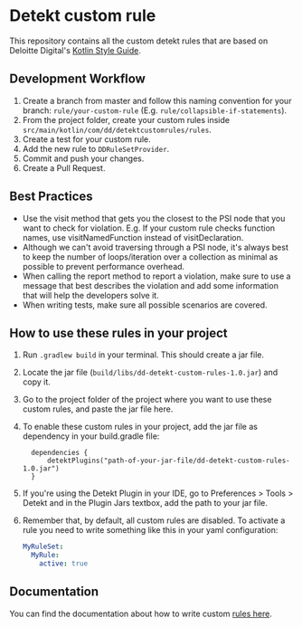 # Detekt custom rule

This repository contains all the custom detekt rules that are based on Deloitte Digital's [Kotlin Style Guide][kotlin_style_guide].

## Development Workflow

1. Create a branch from master and follow this naming convention for your branch: `rule/your-custom-rule` (E.g. `rule/collapsible-if-statements`).
2. From the project folder, create your custom rules inside `src/main/kotlin/com/dd/detektcustomrules/rules`.
3. Create a test for your custom rule.
4. Add the new rule to `DDRuleSetProvider`.
5. Commit and push your changes.
6. Create a Pull Request.


## Best Practices
- Use the visit method that gets you the closest to the PSI node that you want to check for violation. E.g. If your custom rule checks function names, use visitNamedFunction instead of visitDeclaration.
- Although we can't avoid traversing through a PSI node, it's always best to keep the number of loops/iteration over a collection as minimal as possible to prevent performance overhead.
- When calling the report method to report a violation, make sure to use a message that best describes the violation and add some information that will help the developers solve it.
- When writing tests, make sure all possible scenarios are covered.

## How to use these rules in your project
1. Run `.gradlew build` in your terminal. This should create a jar file.
2. Locate the jar file (`build/libs/dd-detekt-custom-rules-1.0.jar`) and copy it.
3. Go to the project folder of the project where you want to use these custom rules, and paste the jar file here.
4. To enable these custom rules in your project, add the jar file as dependency in your build.gradle file:

    ```
      dependencies {
          detektPlugins("path-of-your-jar-file/dd-detekt-custom-rules-1.0.jar")
      }
    ```
5. If you're using the Detekt Plugin in your IDE, go to Preferences > Tools > Detekt and in the Plugin Jars textbox, add the path to your jar file.
6. Remember that, by default, all custom rules are disabled. To activate a rule you need to write something like this in
   your yaml configuration:

    ```yaml
    MyRuleSet:
      MyRule:
        active: true
    ```

## Documentation

You can find the documentation about how to write custom [rules here][custom_rule_documentation].



[kotlin_style_guide]: https://hub.deloittedigital.com.au/wiki/display/MCD/Kotlin+Style+Guide

[create_template]: https://github.com/detekt/detekt-custom-rule-template/generate

[maven_central]: https://search.maven.org/

[custom_rule_documentation]: https://detekt.github.io/detekt/extensions.html

[jitpack]: https://jitpack.io/
